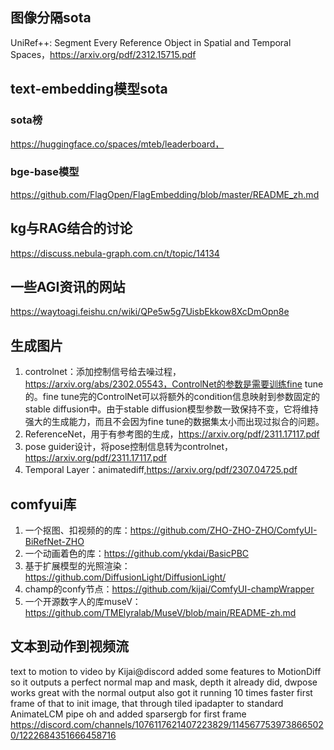 ## 图像分隔sota
  UniRef++: Segment Every Reference Object in Spatial and Temporal Spaces，https://arxiv.org/pdf/2312.15715.pdf
## text-embedding模型sota
  ### sota榜
  https://huggingface.co/spaces/mteb/leaderboard，
  ### bge-base模型
  https://github.com/FlagOpen/FlagEmbedding/blob/master/README_zh.md

## kg与RAG结合的讨论
  https://discuss.nebula-graph.com.cn/t/topic/14134

## 一些AGI资讯的网站
  https://waytoagi.feishu.cn/wiki/QPe5w5g7UisbEkkow8XcDmOpn8e

## 生成图片
1. controlnet：添加控制信号给去噪过程，https://arxiv.org/abs/2302.05543，ControlNet的参数是需要训练fine tune的。fine tune完的ControlNet可以将额外的condition信息映射到参数固定的stable diffusion中。由于stable diffusion模型参数一致保持不变，它将维持强大的生成能力，而且不会因为fine tune的数据集太小而出现过拟合的问题。
2. ReferenceNet，用于有参考图的生成，https://arxiv.org/pdf/2311.17117.pdf
3. pose guider设计，将pose控制信息转为controlnet，https://arxiv.org/pdf/2311.17117.pdf
4. Temporal Layer：animatediff,https://arxiv.org/pdf/2307.04725.pdf

## comfyui库
1. 一个抠图、扣视频的的库：https://github.com/ZHO-ZHO-ZHO/ComfyUI-BiRefNet-ZHO
2. 一个动画着色的库：https://github.com/ykdai/BasicPBC
3. 基于扩展模型的光照渲染：https://github.com/DiffusionLight/DiffusionLight/
4. champ的confy节点：https://github.com/kijai/ComfyUI-champWrapper
5. 一个开源数字人的库museV：https://github.com/TMElyralab/MuseV/blob/main/README-zh.md



## 文本到动作到视频流
text to motion to video by Kijai@discord
added some features to MotionDiff so it outputs a perfect normal map and mask, depth it already did, dwpose works great with the normal output
also got it running 10 times faster
first frame of that to init image, that through tiled ipadapter to standard AnimateLCM pipe
oh and added sparsergb for first frame
https://discord.com/channels/1076117621407223829/1145677539738665020/1222684351666458716

